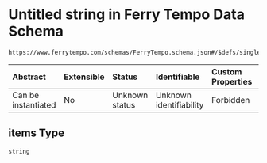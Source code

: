 # Untitled string in Ferry Tempo Data Schema

```txt
https://www.ferrytempo.com/schemas/FerryTempo.schema.json#/$defs/singlePortData/properties/BoatAtDockName/items
```



| Abstract            | Extensible | Status         | Identifiable            | Custom Properties | Additional Properties | Access Restrictions | Defined In                                                                           |
| :------------------ | :--------- | :------------- | :---------------------- | :---------------- | :-------------------- | :------------------ | :----------------------------------------------------------------------------------- |
| Can be instantiated | No         | Unknown status | Unknown identifiability | Forbidden         | Allowed               | none                | [FerryTempo.schema.json\*](../schemas/FerryTempo.schema.json "open original schema") |

## items Type

`string`

